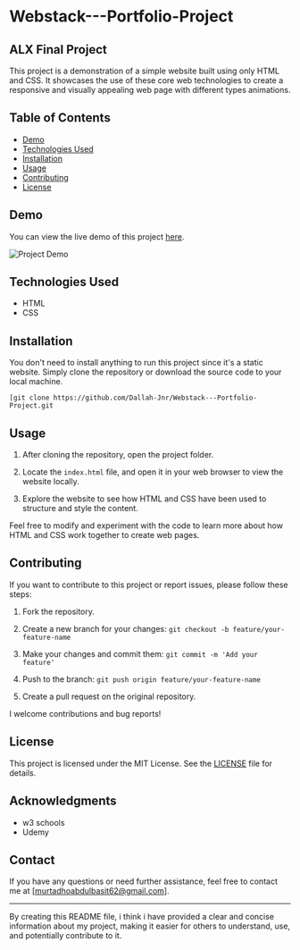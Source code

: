 
# Webstack---Portfolio-Project

## ALX Final Project

This project is a demonstration of a simple website built using only HTML and CSS. It showcases the use of these core web technologies to create a responsive and visually appealing web page with different types animations.

## Table of Contents

- [Demo](#demo)
- [Technologies Used](#technologies-used)
- [Installation](#installation)
- [Usage](#usage)
- [Contributing](#contributing)
- [License](#license)

## Demo

You can view the live demo of this project [here](insert-link-to-demo).

![Project Demo](insert-image-link-here)

## Technologies Used

- HTML
- CSS

## Installation

You don't need to install anything to run this project since it's a static website. Simply clone the repository or download the source code to your local machine.

```shell
[git clone https://github.com/Dallah-Jnr/Webstack---Portfolio-Project.git
```

## Usage

1. After cloning the repository, open the project folder.

2. Locate the `index.html` file, and open it in your web browser to view the website locally.

3. Explore the website to see how HTML and CSS have been used to structure and style the content.

Feel free to modify and experiment with the code to learn more about how HTML and CSS work together to create web pages.

## Contributing

If you want to contribute to this project or report issues, please follow these steps:

1. Fork the repository.

2. Create a new branch for your changes: `git checkout -b feature/your-feature-name`

3. Make your changes and commit them: `git commit -m 'Add your feature'`

4. Push to the branch: `git push origin feature/your-feature-name`

5. Create a pull request on the original repository.

I welcome contributions and bug reports!

## License

This project is licensed under the MIT License. See the [LICENSE](LICENSE) file for details.

## Acknowledgments

- w3 schools
- Udemy 

## Contact

If you have any questions or need further assistance, feel free to contact me at [murtadhoabdulbasit62@gmail.com].

---

By creating this README file, i think i have provided a clear and concise information about my project, making it easier for others to understand, use, and potentially contribute to it.
